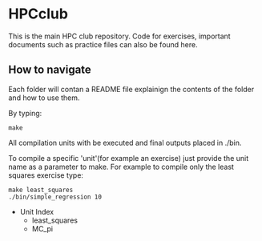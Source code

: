 # HPCclub
This is the main HPC club repository. Code for exercises, important documents such as practice files can also be found here.
## How to navigate
Each folder will contan a README file explainign the contents of the folder and how to use them.

By typing:

```
make
```

All compilation units with be executed and  final outputs placed in ./bin.

To compile a specific 'unit'(for example an exercise) just provide the unit name as a parameter to make. For example to compile only the least squares exercise type:

```
make least_squares
./bin/simple_regression 10
```

* Unit Index
  * least_squares
  * MC_pi
